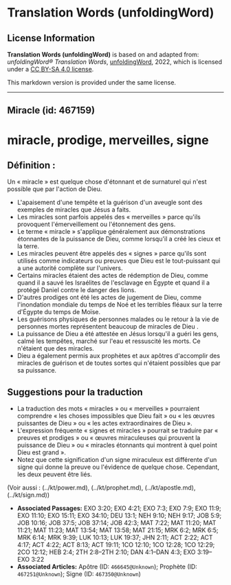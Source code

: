# Translation Words (unfoldingWord)

## License Information

**Translation Words (unfoldingWord)** is based on and adapted from: _unfoldingWord® Translation Words_, [unfoldingWord](https://unfoldingword.org/utw), 2022, which is licensed under a [CC BY-SA 4.0 license](https://creativecommons.org/licenses/by-sa/4.0/legalcode.en).

This markdown version is provided under the same license.



--------------------------------

## Miracle (id: 467159)

miracle, prodige, merveilles, signe
===================================

Définition :
------------

Un « miracle » est quelque chose d'étonnant et de surnaturel qui n'est possible que par l'action de Dieu.

* L'apaisement d'une tempête et la guérison d'un aveugle sont des exemples de miracles que Jésus a faits.
* Les miracles sont parfois appelés des « merveilles » parce qu'ils provoquent l'émerveillement ou l'étonnement des gens.
* Le terme « miracle » s'applique généralement aux démonstrations étonnantes de la puissance de Dieu, comme lorsqu'il a créé les cieux et la terre.
* Les miracles peuvent être appelés des « signes » parce qu'ils sont utilisés comme indicateurs ou preuves que Dieu est le tout\-puissant qui a une autorité complète sur l'univers.
* Certains miracles étaient des actes de rédemption de Dieu, comme quand il a sauvé les Israélites de l'esclavage en Égypte et quand il a protégé Daniel contre le danger des lions.
* D'autres prodiges ont été les actes de jugement de Dieu, comme l'inondation mondiale du temps de Noé et les terribles fléaux sur la terre d'Égypte du temps de Moïse.
* Les guérisons physiques de personnes malades ou le retour à la vie de personnes mortes représentent beaucoup de miracles de Dieu .
* La puissance de Dieu a été attestée en Jésus lorsqu'il a guéri les gens, calmé les tempêtes, marché sur l'eau et ressuscité les morts. Ce n'étaient que des miracles.
* Dieu a également permis aux prophètes et aux apôtres d'accomplir des miracles de guérison et de toutes sortes qui n'étaient possibles que par sa puissance.

Suggestions pour la traduction
------------------------------

* La traduction des mots « miracles » ou « merveilles » pourraient comprendre « les choses impossibles que Dieu fait » ou « les œuvres puissantes de Dieu » ou « les actes extraordinaires de Dieu ».
* L'expression fréquente « signes et miracles » pourrait se traduire par « preuves et prodiges » ou « œuvres miraculeuses qui prouvent la puissance de Dieu » ou « miracles étonnants qui montrent à quel point Dieu est grand ».
* Notez que cette signification d'un signe miraculeux est différente d'un signe qui donne la preuve ou l'évidence de quelque chose. Cependant, les deux peuvent être liés.

(Voir aussi : (../kt/power.md), (../kt/prophet.md), (../kt/apostle.md), (../kt/sign.md))

* **Associated Passages:** EXO 3:20; EXO 4:21; EXO 7:3; EXO 7:9; EXO 11:9; EXO 11:10; EXO 15:11; EXO 34:10; DEU 13:1; NEH 9:10; NEH 9:17; JOB 5:9; JOB 10:16; JOB 37:5; JOB 37:14; JOB 42:3; MAT 7:22; MAT 11:20; MAT 11:21; MAT 11:23; MAT 13:54; MAT 13:58; MAT 21:15; MRK 6:2; MRK 6:5; MRK 6:14; MRK 9:39; LUK 10:13; LUK 19:37; JHN 2:11; ACT 2:22; ACT 4:17; ACT 4:22; ACT 8:13; ACT 19:11; 1CO 12:10; 1CO 12:28; 1CO 12:29; 2CO 12:12; HEB 2:4; 2TH 2:8–2TH 2:10; DAN 4:1–DAN 4:3; EXO 3:19–EXO 3:22
* **Associated Articles:** Apôtre (ID: `466645@Unknown`); Prophète (ID: `467251@Unknown`); Signe (ID: `467350@Unknown`)

